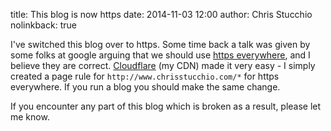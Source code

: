 title: This blog is now https
date: 2014-11-03 12:00
author: Chris Stucchio
nolinkback: true

I've switched this blog over to https. Some time back a talk was given by some folks at google arguing that we should use [https everywhere](https://www.youtube.com/watch?v=cBhZ6S0PFCY), and I believe they are correct. [Cloudflare](https://www.cloudflare.com) (my CDN) made it very easy - I simply created a page rule for `http://www.chrisstucchio.com/*` for https everywhere. If you run a blog you should make the same change.

If you encounter any part of this blog which is broken as a result, please let me know.
